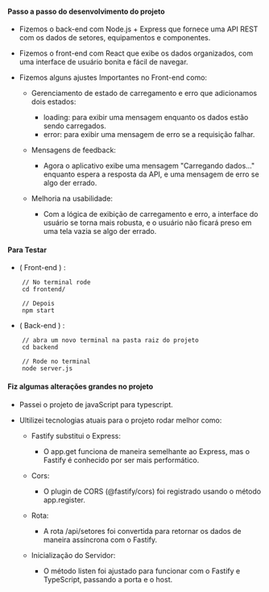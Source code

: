 #### Passo a passo do desenvolvimento do projeto

* Fizemos o back-end com Node.js + Express que fornece uma API REST com os dados de setores, equipamentos e componentes.

* Fizemos o front-end com React que exibe os dados organizados, com uma interface de usuário bonita e fácil de navegar.

* Fizemos alguns ajustes Importantes no Front-end como:
    * Gerenciamento de estado de carregamento e erro que adicionamos dois estados:
        - loading: para exibir uma mensagem enquanto os dados estão sendo carregados.
        - error: para exibir uma mensagem de erro se a requisição falhar.

    * Mensagens de feedback:
        - Agora o aplicativo exibe uma mensagem "Carregando dados..." enquanto espera a resposta da API, e uma mensagem de erro se algo der errado.

    * Melhoria na usabilidade:
        - Com a lógica de exibição de carregamento e erro, a interface do usuário se torna mais robusta, e o usuário não ficará preso em uma tela vazia se algo der errado.

#### Para Testar
* ( Front-end ) :
```
    // No terminal rode
    cd frontend/

    // Depois
    npm start
```

* ( Back-end ) :
```
    // abra um novo terminal na pasta raiz do projeto
    cd backend

    // Rode no terminal
    node server.js
```

#### Fiz algumas alterações grandes no projeto
* Passei o projeto de javaScript para typescript.

* Ultilizei tecnologias atuais para o projeto rodar melhor como:
    * Fastify substitui o Express:
        - O app.get funciona de maneira semelhante ao Express, mas o Fastify é conhecido por ser mais performático.

    * Cors:
        - O plugin de CORS (@fastify/cors) foi registrado usando o método app.register.

    * Rota:
        - A rota /api/setores foi convertida para retornar os dados de maneira assíncrona com o Fastify.

    * Inicialização do Servidor:
        - O método listen foi ajustado para funcionar com o Fastify e TypeScript, passando a porta e o host.